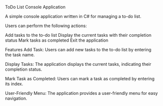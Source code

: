 ToDo List Console Application

A simple console application written in C# for managing a to-do list. 

Users can perform the following actions:

Add tasks to the to-do list
Display the current tasks with their completion status
Mark tasks as completed
Exit the application

Features
Add Task: 
Users can add new tasks to the to-do list by entering the task name.

Display Tasks: 
The application displays the current tasks, indicating their completion status.

Mark Task as Completed: 
Users can mark a task as completed by entering its index.

User-Friendly Menu: 
The application provides a user-friendly menu for easy navigation.
